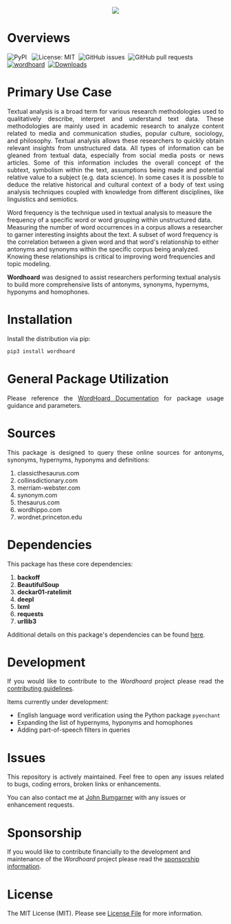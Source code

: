 <p align="center">
   <! -- Graphic source: https://thesaurus.plus --> 
  <img src="https://github.com/johnbumgarner/wordhoard/blob/master/graphic/wordhoard_graphic.jpg"/>
</p>

# Overviews

![PyPI](https://img.shields.io/pypi/v/wordhoard) &nbsp;
![License: MIT](https://img.shields.io/github/license/johnbumgarner/wordhoard)&nbsp;
![GitHub issues](https://img.shields.io/github/issues/johnbumgarner/wordhoard)&nbsp;
![GitHub pull requests](https://img.shields.io/github/issues-pr/johnbumgarner/wordhoard)&nbsp;
[![wordhoard](https://snyk.io/advisor/python/wordhoard/badge.svg)](https://snyk.io/advisor/python/wordhoard)&nbsp;
[![Downloads](https://static.pepy.tech/personalized-badge/wordhoard?period=month&units=international_system&left_color=grey&right_color=brightgreen&left_text=Downloads)](https://pepy.tech/project/wordhoard)


 

# Primary Use Case
<p align="justify"> 
Textual analysis is a broad term for various research methodologies used to qualitatively describe, interpret and understand text data. These methodologies are mainly used in academic research to analyze content related to media and communication studies, popular culture, sociology, and philosophy. Textual analysis allows these researchers to quickly obtain relevant insights from unstructured data. All types of information can be gleaned from textual data, especially from social media posts or news articles. Some of this information includes the overall concept of the subtext, symbolism within the text, assumptions being made and potential relative value to a subject (e.g. data science). In some cases it is possible to deduce the relative historical and cultural context of a body of text using analysis techniques coupled with knowledge from different disciplines, like linguistics and semiotics.
   
Word frequency is the technique used in textual analysis to measure the frequency of a specific word or word grouping within unstructured data. Measuring the number of word occurrences in a corpus allows a researcher to garner interesting insights about the text. A subset of word frequency is the correlation between a given word and that word's relationship to either antonyms and synonyms within the specific corpus being analyzed. Knowing these relationships is critical to improving word frequencies and topic modeling.

<strong>Wordhoard</strong> was designed to assist researchers performing textual analysis to build more comprehensive lists of antonyms, synonyms, hypernyms, hyponyms and homophones.
</p>

# Installation

<p align="justify"> 
   Install the distribution via pip:
</p>

```python
pip3 install wordhoard
```

# General Package Utilization

<p align="justify">
Please reference the <a href="https://wordhoard.readthedocs.io/en/latest" target="_blank">WordHoard Documentation</a> for package usage guidance and parameters.
</p>

# Sources

<p align="justify">
This package is designed to query these online sources for antonyms, synonyms, hypernyms, hyponyms and definitions:

1. classicthesaurus.com
2. collinsdictionary.com
3. merriam-webster.com
4. synonym.com
5. thesaurus.com
6. wordhippo.com
7. wordnet.princeton.edu
</p>
  
# Dependencies

<p align="justify">
This package has these core dependencies:
  
1. <b>backoff</b>
2. <b>BeautifulSoup</b>
3. <b>deckar01-ratelimit</b>
4. <b>deepl</b>
5. <b>lxml</b>
6. <b>requests</b>
7. <b>urllib3</b>
</p>

<p align="justify">
Additional details on this package's dependencies can be found <a href="https://wordhoard.readthedocs.io/en/latest/dependencies" target="_blank">here</a>.
</p>

# Development

<p align="justify">
If you would like to contribute to the <i>Wordhoard</i> project please read the <a href="https://wordhoard.readthedocs.io/en/latest/contributing" target="_blank">contributing guidelines</a>.
   
Items currently under development:
   - English language word verification using the Python package `pyenchant` 
   - Expanding the list of hypernyms, hyponyms and homophones
   - Adding part-of-speech filters in queries 
</p>

# Issues

<p align="justify">
This repository is actively maintained.  Feel free to open any issues related to bugs, coding errors, broken links or enhancements. 

You can also contact me at [John Bumgarner](mailto:wordhoardproject@gmail.com?subject=[GitHub]%20wordhoard%20project%20request) with any issues or enhancement requests.
</p>


# Sponsorship
   
If you would like to contribute financially to the development and maintenance of the <i>Wordhoard</i> project please read the <a href="https://github.com/johnbumgarner/wordhoard/blob/master/SPONSOR.md">sponsorship information</a>.

# License

<p align="justify">
The MIT License (MIT).  Please see <a href="https://wordhoard.readthedocs.io/en/latest/license" target="_blank">License File</a> for more information.
</p>

